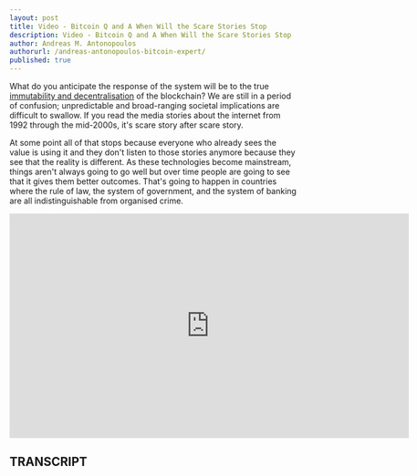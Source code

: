 ```yaml
---
layout: post
title: Video - Bitcoin Q and A When Will the Scare Stories Stop
description: Video - Bitcoin Q and A When Will the Scare Stories Stop
author: Andreas M. Antonopoulos
authorurl: /andreas-antonopoulos-bitcoin-expert/
published: true
---
```


<p>What do you anticipate the response of the system will be to the true <a href="/modeling-bitcoin-price/">immutability and decentralisation</a> of the blockchain? We are still in a period of confusion; unpredictable and broad-ranging societal implications are difficult to swallow. If you read the media stories about the internet from 1992 through the mid-2000s, it's scare story after scare story. </p>

<p>At some point all of that stops because everyone who already sees the value is using it and they don't listen to those stories anymore because they see that the reality is different. As these technologies become mainstream, things aren't always going to go well but over time people are going to see that it gives them better outcomes. That's going to happen in countries where the rule of law, the system of government, and the system of banking are all indistinguishable from organised crime.</p>

<center><iframe width="700" height="394" src="https://www.youtube.com/embed/yhKIKB6cn6w?list=PLPQwGV1aLnTsHvzevl9BAUlfsfwFfU7aP" frameborder="0" allowfullscreen></iframe></center>

<h2>TRANSCRIPT</h2>
